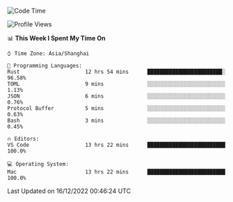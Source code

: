 <!--START_SECTION:waka-->
![Code Time](http://img.shields.io/badge/Code%20Time-1%2C777%20hrs%2025%20mins-blue)

![Profile Views](http://img.shields.io/badge/Profile%20Views-5-blue)

📊 **This Week I Spent My Time On** 

```text
⌚︎ Time Zone: Asia/Shanghai

💬 Programming Languages: 
Rust                     12 hrs 54 mins      ████████████████████████░   96.58% 
TOML                     9 mins              ░░░░░░░░░░░░░░░░░░░░░░░░░   1.13% 
JSON                     6 mins              ░░░░░░░░░░░░░░░░░░░░░░░░░   0.76% 
Protocol Buffer          5 mins              ░░░░░░░░░░░░░░░░░░░░░░░░░   0.63% 
Bash                     3 mins              ░░░░░░░░░░░░░░░░░░░░░░░░░   0.45%

🔥 Editors: 
VS Code                  13 hrs 22 mins      █████████████████████████   100.0%

💻 Operating System: 
Mac                      13 hrs 22 mins      █████████████████████████   100.0%

```


 Last Updated on 16/12/2022 00:46:24 UTC
<!--END_SECTION:waka-->

<!--![CodersRank](https://cr-skills-chart-widget.azurewebsites.net/api/api?username=BugenZhao&padding=16&tooltip=true&branding=false&sort-by-score=true&skills=Rust%2C%20Swift%2C%20C%2C%20TypeScript%2C%20Java%2C%20Go%2C%20Dart%2C%20C%2B%2B%2C%20Python%2C%20Assembly%2C%20Shell%2C%20Kotlin)-->
